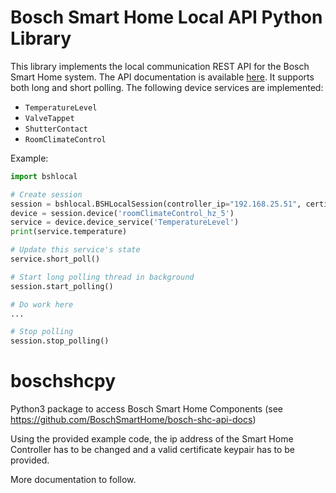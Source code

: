 # Bosch Smart Home Local API Python Library

This library implements the local communication REST API for the Bosch Smart Home system.
The API documentation is available [here](https://github.com/BoschSmartHome/bosch-shc-api-docs).
It supports both long and short polling. The following device services are implemented:
 * ```TemperatureLevel```
 * ```ValveTappet```
 * ```ShutterContact```
 * ```RoomClimateControl```

Example:
```python
import bshlocal

# Create session
session = bshlocal.BSHLocalSession(controller_ip="192.168.25.51", certificate='cert.pem', key='key.pem')
device = session.device('roomClimateControl_hz_5')
service = device.device_service('TemperatureLevel')
print(service.temperature)

# Update this service's state
service.short_poll()

# Start long polling thread in background
session.start_polling()

# Do work here
...

# Stop polling
session.stop_polling()
```

# boschshcpy
Python3 package to access Bosch Smart Home Components (see https://github.com/BoschSmartHome/bosch-shc-api-docs)

Using the provided example code, the ip address of the Smart Home Controller has to be changed and a valid 
certificate keypair has to be provided.

More documentation to follow.
